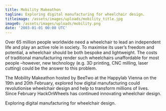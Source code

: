 ```yaml
---
title: Mobility Makeathon
tagline: Exploring digital manufacturing for wheelchair design.
titleimage: /assets/images/uploads/mobility_title.jpg
image0: /assets/images/uploads/mobility.png
date: '2003-01-01 00:00 UTC'
---
```

Over 65 million people worldwide need a wheelchair to lead an independent life 
and play an active role in society. 
To maximise its user’s freedom and potential, a wheelchair should be both bespoke and lightweight. 
The costs of traditional manufacturing render such wheelchairs unaffordable for most people 
–however, new technology (e.g. 3D printing, CNC milling, laser cutting) could be the answer to this problem.

The Mobility Makeathon hosted by BeeTwo at the Happylab Vienna on the 19th and 20th February, 
explored how digital manufacturing could revolutionise wheelchair design and help to transform millions of lives.
Since February HackOnWheels has continued innovating wheelchair design.

Exploring digital manufacturing for wheelchair design.